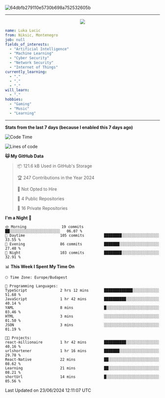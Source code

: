 
![64dbfb279110e5730b698a752532605b](https://github.com/lucic15/lucic15/assets/69390868/e4afab44-0bf1-4690-88ea-dc6e2ac6073f)

***

<p align="center">
  <img align="center" src="https://github-profile-trophy.vercel.app/?username=lucic15&theme=onedark&row=1&column=3" />
</p>

```yaml
name: Luka Lucic
from: Niksic, Montenegro
job: null
fields_of_interests:
  - "Artificial Intelligence"
  - "Machine Learning"
  - "Cyber Security"
  - "Network Security"
  - "Internet of Things"
currently_learning:
  - "."
  - "."
  - "."
will_learn:
  - "."
hobbies:
  - "Gaming"
  - "Music"
  - "Learning"
```

***

**Stats from the last 7 days (because I enabled this 7 days ago)**

<!--START_SECTION:waka-->
![Code Time](http://img.shields.io/badge/Code%20Time-12%20hrs%2035%20mins-blue)

![Lines of code](https://img.shields.io/badge/From%20Hello%20World%20I%27ve%20Written-863.6%20thousand%20lines%20of%20code-blue)

**🐱 My GitHub Data** 

> 📦 121.6 kB Used in GitHub's Storage 
 > 
> 🏆 247 Contributions in the Year 2024
 > 
> 🚫 Not Opted to Hire
 > 
> 📜 4 Public Repositories 
 > 
> 🔑 16 Private Repositories 
 > 
**I'm a Night 🦉** 

```text
🌞 Morning                19 commits          ██░░░░░░░░░░░░░░░░░░░░░░░   06.07 % 
🌆 Daytime                105 commits         ████████░░░░░░░░░░░░░░░░░   33.55 % 
🌃 Evening                86 commits          ███████░░░░░░░░░░░░░░░░░░   27.48 % 
🌙 Night                  103 commits         ████████░░░░░░░░░░░░░░░░░   32.91 % 
```


📊 **This Week I Spent My Time On** 

```text
🕑︎ Time Zone: Europe/Budapest

💬 Programming Languages: 
TypeScript               2 hrs 12 mins       █████████████░░░░░░░░░░░░   51.68 % 
JavaScript               1 hr 42 mins        ██████████░░░░░░░░░░░░░░░   40.14 % 
YAML                     8 mins              █░░░░░░░░░░░░░░░░░░░░░░░░   03.46 % 
HTML                     3 mins              ░░░░░░░░░░░░░░░░░░░░░░░░░   01.50 % 
JSON                     3 mins              ░░░░░░░░░░░░░░░░░░░░░░░░░   01.19 % 

🐱‍💻 Projects: 
react-millionaire        1 hr 42 mins        ██████████░░░░░░░░░░░░░░░   40.16 % 
urlshortener             1 hr 16 mins        ███████░░░░░░░░░░░░░░░░░░   29.78 % 
React-Native             22 mins             ██░░░░░░░░░░░░░░░░░░░░░░░   08.62 % 
Learning                 21 mins             ██░░░░░░░░░░░░░░░░░░░░░░░   08.21 % 
shortUrl                 14 mins             █░░░░░░░░░░░░░░░░░░░░░░░░   05.56 % 
```


 Last Updated on 23/06/2024 12:11:07 UTC
<!--END_SECTION:waka-->
